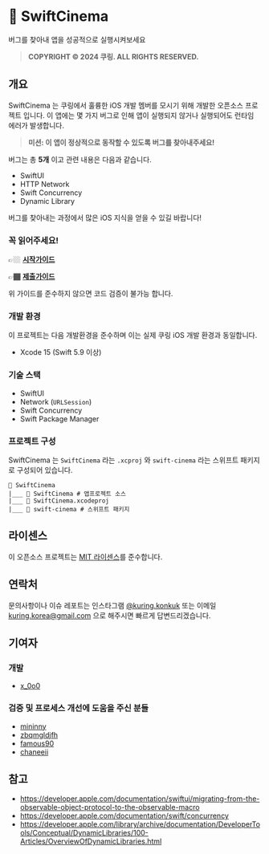 #  🍿 SwiftCinema

버그를 찾아내 앱을 성공적으로 실행시켜보세요

> **COPYRIGHT © 2024 쿠링. ALL RIGHTS RESERVED.**

## 개요

SwiftCinema 는 쿠링에서 훌륭한 iOS 개발 멤버를 모시기 위해 개발한 오픈소스 프로젝트 입니다. 
이 앱에는 몇 가지 버그로 인해 앱이 실행되지 않거나 실행되어도 런타임 에러가 발생합니다.

> **미션: 이 앱이 정상적으로 동작할 수 있도록 버그를 찾아내주세요!**

버그는 총 **5개** 이고 관련 내용은 다음과 같습니다.
- SwiftUI
- HTTP Network
- Swift Concurrency
- Dynamic Library

버그를 찾아내는 과정에서 많은 iOS 지식을 얻을 수 있길 바랍니다!

### 꼭 읽어주세요!

👉🏼 [**시작가이드**](/시작가이드.md)

👉🏾 [**제출가이드**](/제출가이드.md)

위 가이드를 준수하지 않으면 코드 검증이 불가능 합니다.
 
### 개발 환경

이 프로젝트는 다음 개발환경을 준수하며 이는 실제 쿠링 iOS 개발 환경과 동일합니다.
- Xcode 15 (Swift 5.9 이상)

### 기술 스택
- SwiftUI
- Network (`URLSession`)
- Swift Concurrency
- Swift Package Manager

### 프로젝트 구성

SwiftCinema 는 `SwiftCinema` 라는 `.xcproj` 와 `swift-cinema` 라는 스위프트 패키지로 구성되어 있습니다.

```
📁 SwiftCinema
|___ 📁 SwiftCinema # 앱프로젝트 소스
|___ 📄 SwiftCinema.xcodeproj
|___ 📁 swift-cinema # 스위프트 패키지
``` 

## 라이센스
이 오픈소스 프로젝트는 [MIT 라이센스](/LICENSE.txt)를 준수합니다.

## 연락처
문의사항이나 이슈 레포트는 인스타그램 [@kuring.konkuk](https://instagram.com/kuring.konkuk) 또는 이메일 [kuring.korea@gmail.com](mailto:kuring.korea@gmail.com) 으로 해주시면 빠르게 답변드리겠습니다.

## 기여자

### 개발
- [x_0o0](https://github.com/x-0o0)

### 검증 및 프로세스 개선에 도움을 주신 분들
- [mininny](https://github.com/mininny)
- [zbqmgldjfh](https://github.com/zbqmgldjfh)
- [famous90](https://github.com/famous90)
- [chaneeii](https://github.com/chaneeii)


## 참고
- https://developer.apple.com/documentation/swiftui/migrating-from-the-observable-object-protocol-to-the-observable-macro
- https://developer.apple.com/documentation/swift/concurrency
- https://developer.apple.com/library/archive/documentation/DeveloperTools/Conceptual/DynamicLibraries/100-Articles/OverviewOfDynamicLibraries.html
